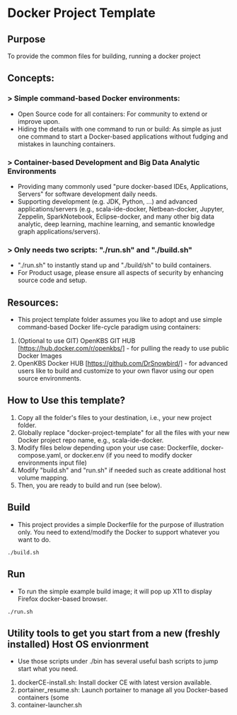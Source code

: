 # Docker Project Template

## Purpose
To provide the common files for building, running a docker project

## Concepts:
### > Simple command-based Docker environments:
- Open Source code for all containers:
For community to extend or improve upon.
- Hiding the details with one command to run or build:
As simple as just one command to start a Docker-based applications without fudging and mistakes in launching containers.

### > Container-based Development and Big Data Analytic Environments
- Providing many commonly used "pure docker-based IDEs, Applications, Servers" for software development daily needs.
- Supporting development (e.g. JDK, Python, ...) and advanced applications/servers (e.g., scala-ide-docker, Netbean-docker, Jupyter, Zeppelin, SparkNotebook, Eclipse-docker, and many other big data analytic, deep learning, machine learning, and semantic knowledge graph applications/servers).

### > Only needs two scripts: "./run.sh" and "./build.sh"
- "./run.sh" to instantly stand up and "./build/sh" to build containers.
- For Product usage, please ensure all aspects of security by enhancing source code and setup.

## Resources:
- This project template folder assumes you like to adopt and use simple command-based Docker life-cycle paradigm using containers:
1. (Optional to use GIT) OpenKBS GIT HUB [https://hub.docker.com/r/openkbs/] - for pulling the ready to use public Docker Images
2. OpenKBS Docker HUB [https://github.com/DrSnowbird/] - for advanced users like to build and customize to your own flavor using our open source environments.

## How to Use this template?
1. Copy all the folder's files to your destination, i.e., your new project folder.
2. Globally replace "docker-project-template" for all the files with your new Docker project repo name, e.g., scala-ide-docker.
3. Modify files below depending upon your use case:
Dockerfile, docker-compose.yaml, or docker.env (if you need to modify docker environments input file)
4. Modify "build.sh" and "run.sh" if needed such as create additional host volume mapping.
5. Then, you are ready to build and run (see below).

## Build
- This project provides a simple Dockerfile for the purpose of illustration only. You need to extend/modify the Docker to
support whatever you want to do.
```
./build.sh
```
## Run
- To run the simple example build image; it will pop up X11 to display Firefox docker-based browser.
```
./run.sh
```

## Utility tools to get you start from a new (freshly installed) Host OS envionrment
- Use those scripts under ./bin has several useful bash scripts to jump start what you need.
1. dockerCE-install.sh: Install docker CE with latest version available.
2. portainer_resume.sh: Launch portainer to manage all you Docker-based containers (some
3. container-launcher.sh
